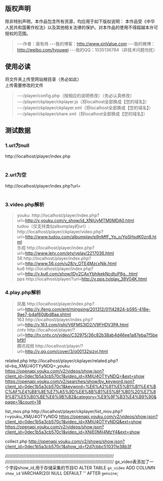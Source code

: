 版权声明
--------
除非特别声明，本作品包含所有资源，均应用于如下版权说明：
本作品受《中华人民共和国著作权法》以及其他相关法律的保护。对本作品的使用不得超越本许可授权的范围。
>---作者：唐有炜
>---我的博客：http://www.xinValue.com
>---我的微博：http://weibo.com/tyouwei
>---我的QQ：1035136784（非技术问题勿扰）

使用必读
--------
将文件夹上传至网站根目录（务必如此）<br/>
上传需要修改的文件<br/>
>---/player/config.php（按相应的说明修改）（务必认真修改）<br/>
>---/player/ckplayer/ckplayer.js（将localhost全部换成【您的域名】）<br/>
>---/player/ckplayer/ckplayer.xml（将localhost全部换成【您的域名】）<br/>
>---/player/ckplayer/share.xml（将localhost全部换成【您的域名】）<br/>

测试数据
-------
### 1.url为null
http://localhost/player/index.php<br/><br/>
### 2.url为空
http://localhost/player/index.php?url=<br/><br/>
### 3.video.php解析
>youku:
http://localhost/player/index.php?url=http://v.youku.com/v_show/id_XNjUyMTM0MDA0.html<br/>
>tudou（仅支持类似albumplay的url）:
http://localhost/player/ckplayer/video.php?url=http://www.tudou.com/albumplay/p9nMfF_Yp_o/YpSHsdK0zn8.html<br/>
>乐视
http://localhost/player/index.php?url=http://www.letv.com/ptv/vplay/2217036.html<br/>
>56
http://localhost/player/index.php?url=http://www.56.com/u28/v_OTE4MzcxNjk.html<br/>
>ku6
http://localhost/player/index.php?url=http://v.ku6.com/show/lDy2CAxYbhikekNcdtuP8g...html<br/>
>pps
http://localhost/player/?url=http://v.pps.tv/play_39V04K.html<br/>
### 4.play.php解析
>凤凰
http://localhost/player/index.php?url=http://v.ifeng.com/ent/mingxing/201312/01142824-b595-418e-9ae7-b4af60dbd8aa.shtml<br>
>163
http://localhost/player/index.php?url=http://v.163.com/jishi/V6FMS3ID2/V9FHDV3PA.html<br/>
>cntv
http://localhost/player/?url=http://tv.cntv.cn/video/C32975/36c82b38ab4d46ee1a87eba7f5bebf91<br/>
>腾讯视频
http://localhost/player/?url=http://v.qq.com/cover/3/o00132sjzvj.html


related.php
http://localhost/player/ckplayer/related.php?id=bq_XMjU4OTYyNDQ=_youku
https://openapi.youku.com/v2/videos/show.json?client_id=0dec1b5a3cb570c1&video_id=XMjU4OTYyNDQ=&ext=show
https://openapi.youku.com/v2/searches/show/by_keyword.json?client_id=0dec1b5a3cb570c1&keyword=%E6%A2%81%E5%B1%B1%E4%BC%AF%E4%B8%8E%E7%A5%9D%E8%8B%B1%E5%8F%B0%20%E7%89%87%E5%B0%BE%E6%9B%B2&category=%E9%9F%B3%E4%B9%90&page=1&count=18


list_mov.php
http://localhost/player/ckplayer/list_mov.php?r=youku_XMjU4OTYyNDQ
https://openapi.youku.com/v2/videos/show.json?client_id=0dec1b5a3cb570c1&video_id=XMjU4OTYyNDQ&ext=show
https://openapi.youku.com/v2/videos/show.json?client_id=0dec1b5a3cb570c1&video_id=XNjE0MjI4MzY4&ext=show

collect.php
http://openapi.youku.com/v2/shows/show.json?client_id=0dec1b5a3cb570c1&show_id=f2d7cbbc510311e38b3f

///////////////////////////////////////////////////////////////////////
///////////////////////////////////////////////////////////////////////
gx_video表添加了一个字段show_id,用于存储采集的节目ID
ALTER TABLE `gx_video`  ADD COLUMN `show_id` VARCHAR(20) NULL DEFAULT '' AFTER `genuine`;

